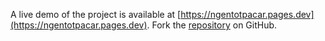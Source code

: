 A live demo of the project is available at [https://ngentotpacar.pages.dev](https://ngentotpacar.pages.dev).
Fork the [repository](https://github.com/jojtoview/bokepindobocil) on GitHub.